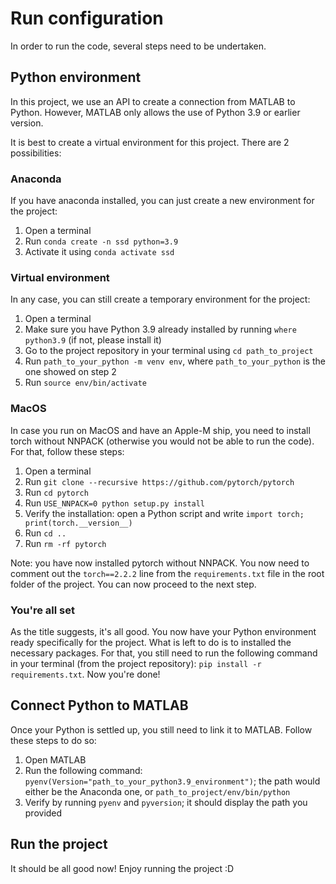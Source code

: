 # Run configuration
In order to run the code, several steps need to be undertaken.

## Python environment
In this project, we use an API to create a connection from MATLAB to Python. However, MATLAB only allows the use of Python 3.9 or earlier version.

It is best to create a virtual environment for this project. There are 2 possibilities:
### Anaconda
If you have anaconda installed, you can just create a new environment for the project:
1. Open a terminal
2. Run `conda create -n ssd python=3.9`
3. Activate it using `conda activate ssd`

### Virtual environment
In any case, you can still create a temporary environment for the project:
1. Open a terminal
2. Make sure you have Python 3.9 already installed by running `where python3.9` (if not, please install it)
3. Go to the project repository in your terminal using `cd path_to_project`
4. Run `path_to_your_python -m venv env`, where `path_to_your_python` is the one showed on step 2
4. Run `source env/bin/activate`

### MacOS
In case you run on MacOS and have an Apple-M ship, you need to install torch without NNPACK (otherwise you would not be able to run the code). For that, follow these steps:
1. Open a terminal
2. Run `git clone --recursive https://github.com/pytorch/pytorch`
3. Run `cd pytorch`
4. Run `USE_NNPACK=0 python setup.py install`
5. Verify the installation: open a Python script and write `import torch; print(torch.__version__)`
6. Run `cd ..`
7. Run `rm -rf pytorch`

Note: you have now installed pytorch without NNPACK. You now need to comment out the `torch==2.2.2` line from the `requirements.txt` file in the root folder of the project. You can now proceed to the next step.

### You're all set
As the title suggests, it's all good. You now have your Python environment ready specifically for the project. What is left to do is to installed the necessary packages. For that, you still need to run the following command in your terminal (from the project repository): `pip install -r requirements.txt`. Now you're done!

## Connect Python to MATLAB
Once your Python is settled up, you still need to link it to MATLAB. Follow these steps to do so:
1. Open MATLAB
2. Run the following command: `pyenv(Version="path_to_your_python3.9_environment")`; the path would either be the Anaconda one, or `path_to_project/env/bin/python`
3. Verify by running `pyenv` and `pyversion`; it should display the path you provided

## Run the project
It should be all good now! Enjoy running the project :D
